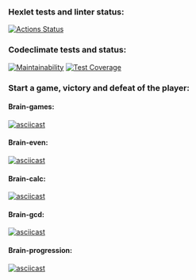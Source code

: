 ### Hexlet tests and linter status:
[![Actions Status](https://github.com/KarnaDev/frontend-project-44/actions/workflows/hexlet-check.yml/badge.svg)](https://github.com/KarnaDev/frontend-project-44/actions)

### Codeclimate tests and status:
[![Maintainability](https://api.codeclimate.com/v1/badges/8c3707dff64722f4c946/maintainability)](https://codeclimate.com/github/KarnaDev/frontend-project-44/maintainability)
[![Test Coverage](https://api.codeclimate.com/v1/badges/8c3707dff64722f4c946/test_coverage)](https://codeclimate.com/github/KarnaDev/frontend-project-44/test_coverage)


###  Start a game, victory and defeat of the player:

#### Brain-games:
[![asciicast](https://asciinema.org/a/645006.svg)](https://asciinema.org/a/645006)

#### Brain-even:
[![asciicast](https://asciinema.org/a/645007.svg)](https://asciinema.org/a/645007)

#### Brain-calc:
[![asciicast](https://asciinema.org/a/644949.svg)](https://asciinema.org/a/644949)

#### Brain-gcd:
[![asciicast](https://asciinema.org/a/645002.svg)](https://asciinema.org/a/645002)

#### Brain-progression:
[![asciicast](https://asciinema.org/a/645032.svg)](https://asciinema.org/a/645032)